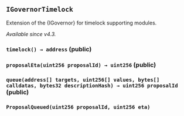 ## `IGovernorTimelock`



Extension of the {IGovernor} for timelock supporting modules.

_Available since v4.3._


### `timelock() → address` (public)





### `proposalEta(uint256 proposalId) → uint256` (public)





### `queue(address[] targets, uint256[] values, bytes[] calldatas, bytes32 descriptionHash) → uint256 proposalId` (public)






### `ProposalQueued(uint256 proposalId, uint256 eta)`







